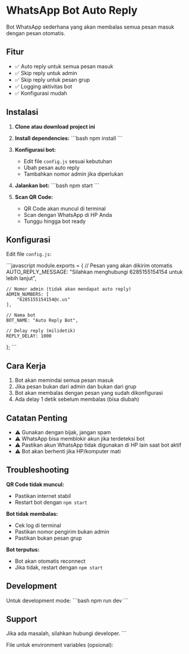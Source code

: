 # WhatsApp Bot Auto Reply

Bot WhatsApp sederhana yang akan membalas semua pesan masuk dengan pesan otomatis.

## Fitur

- ✅ Auto reply untuk semua pesan masuk
- ✅ Skip reply untuk admin
- ✅ Skip reply untuk pesan grup
- ✅ Logging aktivitas bot
- ✅ Konfigurasi mudah

## Instalasi

1. **Clone atau download project ini**

2. **Install dependencies:**
   \`\`\`bash
   npm install
   \`\`\`

3. **Konfigurasi bot:**
   - Edit file `config.js` sesuai kebutuhan
   - Ubah pesan auto reply
   - Tambahkan nomor admin jika diperlukan

4. **Jalankan bot:**
   \`\`\`bash
   npm start
   \`\`\`

5. **Scan QR Code:**
   - QR Code akan muncul di terminal
   - Scan dengan WhatsApp di HP Anda
   - Tunggu hingga bot ready

## Konfigurasi

Edit file `config.js`:

\`\`\`javascript
module.exports = {
    // Pesan yang akan dikirim otomatis
    AUTO_REPLY_MESSAGE: "Silahkan menghubungi 6285155154154 untuk lebih lanjut",
    
    // Nomor admin (tidak akan mendapat auto reply)
    ADMIN_NUMBERS: [
        "6285155154154@c.us"
    ],
    
    // Nama bot
    BOT_NAME: "Auto Reply Bot",
    
    // Delay reply (milidetik)
    REPLY_DELAY: 1000
};
\`\`\`

## Cara Kerja

1. Bot akan memindai semua pesan masuk
2. Jika pesan bukan dari admin dan bukan dari grup
3. Bot akan membalas dengan pesan yang sudah dikonfigurasi
4. Ada delay 1 detik sebelum membalas (bisa diubah)

## Catatan Penting

- ⚠️ Gunakan dengan bijak, jangan spam
- ⚠️ WhatsApp bisa memblokir akun jika terdeteksi bot
- ⚠️ Pastikan akun WhatsApp tidak digunakan di HP lain saat bot aktif
- ⚠️ Bot akan berhenti jika HP/komputer mati

## Troubleshooting

**QR Code tidak muncul:**
- Pastikan internet stabil
- Restart bot dengan `npm start`

**Bot tidak membalas:**
- Cek log di terminal
- Pastikan nomor pengirim bukan admin
- Pastikan bukan pesan grup

**Bot terputus:**
- Bot akan otomatis reconnect
- Jika tidak, restart dengan `npm start`

## Development

Untuk development mode:
\`\`\`bash
npm run dev
\`\`\`

## Support

Jika ada masalah, silahkan hubungi developer.
\`\`\`

File untuk environment variables (opsional):
